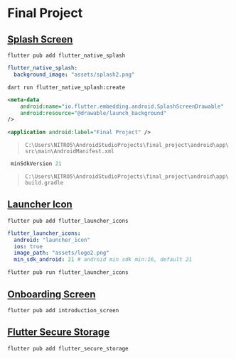 # Final Project


## [Splash Screen](https://pub.dev/packages/flutter_native_splash)


```shell
flutter pub add flutter_native_splash
```

```yaml
flutter_native_splash:
  background_image: "assets/splash2.png"
```

```shell
dart run flutter_native_splash:create
```

```xml
<meta-data
    android:name="io.flutter.embedding.android.SplashScreenDrawable"
    android:resource="@drawable/launch_background"
/>
```

```xml
<application android:label="Final Project" />
```
> `C:\Users\NITRO5\AndroidStudioProjects\final_project\android\app\src\main\AndroidManifest.xml`


```gradle
 minSdkVersion 21 
```
> `C:\Users\NITRO5\AndroidStudioProjects\final_project\android\app\build.gradle`

## [Launcher Icon](https://pub.dev/packages/flutter_launcher_icons)

```shell
flutter pub add flutter_launcher_icons
```

```yaml
flutter_launcher_icons:
  android: "launcher_icon"
  ios: true
  image_path: "assets/logo2.png"
  min_sdk_android: 21 # android min sdk min:16, default 21
```

```shell
flutter pub run flutter_launcher_icons
```

## [Onboarding Screen](https://pub.dev/packages/introduction_screen/example)

```shell
flutter pub add introduction_screen
```


## [Flutter Secure Storage](https://pub.dev/packages/flutter_secure_storage)
```shell
flutter pub add flutter_secure_storage
```